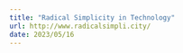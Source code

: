 ```yaml
---
title: "Radical Simplicity in Technology"
url: http://www.radicalsimpli.city/
date: 2023/05/16
---
```

